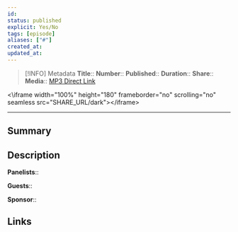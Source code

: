```yaml
---
id: 
status: published
explicit: Yes/No
tags: [episode]
aliases: ["#"]
created_at: 
updated_at: 
---
```


> [!INFO] Metadata
> **Title**:: 
> **Number**:: 
> **Published**:: 
> **Duration**:: 
> **Share**:: 
> **Media**:: [MP3 Direct Link](#)

<\iframe width="100%" height="180" frameborder="no" scrolling="no" seamless src="SHARE_URL/dark"><\/iframe>

---

## Summary

## Description


**Panelists**:: 

**Guests**:: 

**Sponsor**:: 

## Links

